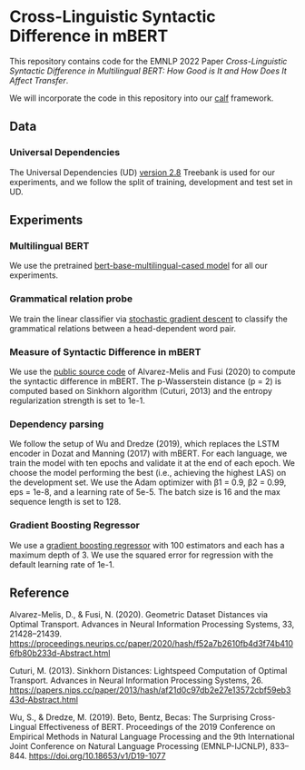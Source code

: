 # Cross-Linguistic Syntactic Difference in mBERT

This repository contains code for the EMNLP 2022 Paper *Cross-Linguistic Syntactic Difference in Multilingual BERT: How Good is It and How Does It Affect Transfer*.

We will incorporate the code in this repository into our [calf](https://github.com/ningyuxu/calf) framework.

## Data

### Universal Dependencies

The Universal Dependencies (UD) [version 2.8](https://lindat.mff.cuni.cz/repository/xmlui/handle/11234/1-3687) Treebank is used for our experiments, and we follow the split of training, development and test set in UD.



## Experiments

### Multilingual BERT

We use the pretrained [bert-base-multilingual-cased model](https://huggingface.co/bert-base-multilingual-cased) for all our experiments.

### Grammatical relation probe

We train the linear classifier via [stochastic gradient descent](https://scikit-learn.org/stable/modules/generated/sklearn.linear_model.SGDClassifier.html) to classify the grammatical relations between a head-dependent word pair. 


### Measure of Syntactic Difference in mBERT

We use the [public source code](https://github.com/microsoft/otdd) of Alvarez-Melis and Fusi (2020) to compute the syntactic difference in mBERT. The p-Wasserstein distance (p = 2) is computed based on Sinkhorn algorithm (Cuturi, 2013) and the entropy regularization strength is set to 1e-1.

### Dependency parsing

We follow the setup of Wu and Dredze (2019), which replaces the LSTM encoder in Dozat and Manning (2017) with mBERT. For each language, we train the model with ten epochs and validate it at the end of each epoch. We choose the model performing the best (i.e., achieving the highest LAS) on the development set. We use the Adam optimizer with β1 = 0.9, β2 = 0.99, eps = 1e-8, and a learning rate of 5e-5. The batch size is 16 and the max sequence length is set to 128.

### Gradient Boosting Regressor

We use a [gradient boosting regressor](https://scikit-learn.org/stable/modules/generated/sklearn.ensemble.GradientBoostingRegressor.html) with 100 estimators and each has a maximum depth of 3. We use the squared error for regression with the default learning rate of 1e-1.


## Reference

Alvarez-Melis, D., & Fusi, N. (2020). Geometric Dataset Distances via Optimal Transport. Advances in Neural Information Processing Systems, 33, 21428–21439. https://proceedings.neurips.cc/paper/2020/hash/f52a7b2610fb4d3f74b4106fb80b233d-Abstract.html

Cuturi, M. (2013). Sinkhorn Distances: Lightspeed Computation of Optimal Transport. Advances in Neural Information Processing Systems, 26. https://papers.nips.cc/paper/2013/hash/af21d0c97db2e27e13572cbf59eb343d-Abstract.html

Wu, S., & Dredze, M. (2019). Beto, Bentz, Becas: The Surprising Cross-Lingual Effectiveness of BERT. Proceedings of the 2019 Conference on Empirical Methods in Natural Language Processing and the 9th International Joint Conference on Natural Language Processing (EMNLP-IJCNLP), 833–844. https://doi.org/10.18653/v1/D19-1077
